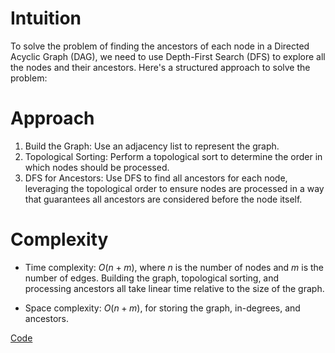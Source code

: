 # Intuition
To solve the problem of finding the ancestors of each node in a Directed Acyclic Graph (DAG), we need to use Depth-First Search (DFS) to explore all the nodes and their ancestors. Here's a structured approach to solve the problem:

# Approach
1. Build the Graph: Use an adjacency list to represent the graph.
2. Topological Sorting: Perform a topological sort to determine the order in which nodes should be processed.
3. DFS for Ancestors: Use DFS to find all ancestors for each node, leveraging the topological order to ensure nodes are processed in a way that guarantees all ancestors are considered before the node itself.


# Complexity
- Time complexity:
$O(n+m)$, where $n$ is the number of nodes and $m$ is the number of edges. Building the graph, topological sorting, and processing ancestors all take linear time relative to the size of the graph.

- Space complexity:
$O(n+m)$, for storing the graph, in-degrees, and ancestors.

[Code](./2192-All-Ancestors-of-a-Node-in-a-Directed-Acyclic-Graph.ts)